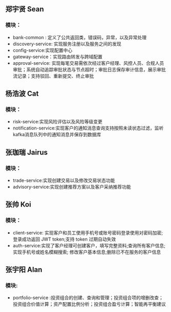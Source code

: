 ## 郑宇贤 Sean
### 模块：
+ bank-common : 定义了公共返回类，错误码，异常，以及异常处理
+ discovery-service: 实现服务注册以及服务之间的发现
+ config-service:实现配置中心
+ gateway-service：实现路由转发与跨域配置
+ approval-service: 实现每笔交易需依次经过客户经理、⻛控⼈员、合规⼈员审批；系统⾃动追踪审批状态与节点超时；审批⽇志保存审计信息，展示审批流记录；⽀持驳回、重新提交、终⽌审批

## 杨浩波 Cat
### 模块：
+ risk-service:实现风险评估以及风险等级变更
+ notification-service:实现客户的通知消息查询支持按照未读状态过滤，监听kafka消息队列中的通知消息并保存到数据库

## 张珈瑞 Jairus
### 模块：
+ trade-service:实现创建交易以及修改交易状态功能
+ advisory-service:实现创建推荐方案以及客户采纳推荐功能

## 张帅 Koi
### 模块：
+ client-service: 实现客户和员⼯使⽤⼿机号或账号密码登录使用对密码加密;登录成功返回 JWT token;⽀持 token 过期⾃动失效
+ auth-service:实现了客户经理可创建客户，填写完整资料;查询所有客户信息;实现⼿机号或姓名模糊搜索; 修改客户基本信息;删除已不在服务的客户信息

## 张宇阳 Alan
### 模块:
+ portfolio-service :投资组合的创建、查询和管理；投资组合项的增删改查；投资组合价值计算；资产配置比例分析；投资组合盈亏计算；智能再平衡建议
